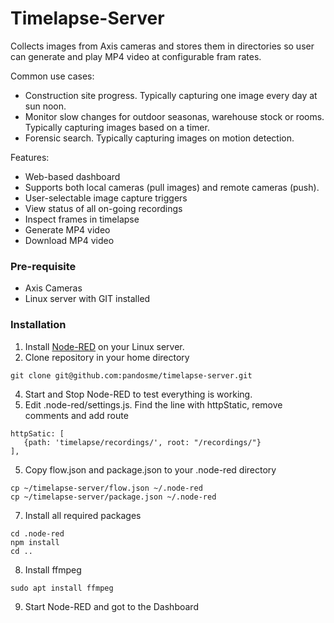 Timelapse-Server
================

Collects images from Axis cameras and stores them in directories so user can generate and play MP4 video at configurable fram rates.

Common use cases:
* Construction site progress.  Typically capturing one image every day at sun noon.
* Monitor slow changes for outdoor seasonas, warehouse stock or rooms.  Typically capturing images based on a timer. 
* Forensic search.  Typically capturing images on motion detection.

Features:
* Web-based dashboard
* Supports both local cameras (pull images) and remote cameras (push).
* User-selectable image capture triggers
* View status of all on-going recordings
* Inspect frames in timelapse
* Generate MP4 video
* Download MP4 video

### Pre-requisite
* Axis Cameras
* Linux server with GIT installed

### Installation
1. Install [Node-RED](https://nodered.org/#get-started) on your Linux server.
2. Clone repository in your home directory
```
git clone git@github.com:pandosme/timelapse-server.git
```
4. Start and Stop Node-RED to test everything is working.
5. Edit .node-red/settings.js.  Find the line with httpStatic, remove comments and add route
```
httpSatic: [
   {path: 'timelapse/recordings/', root: "/recordings/"}
],
```
5. Copy flow.json and package.json to your .node-red directory
```
cp ~/timelapse-server/flow.json ~/.node-red
cp ~/timelapse-server/package.json ~/.node-red
```
7. Install all required packages
```
cd .node-red
npm install
cd ..
```
8. Install ffmpeg
```
sudo apt install ffmpeg
```
9. Start Node-RED and got to the Dashboard

   


